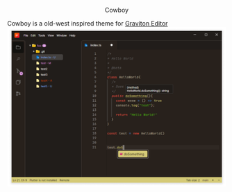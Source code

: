 <p align="center">
	Cowboy
</p>

Cowboy is a old-west inspired theme for [Graviton Editor](https://github.com/Graviton-Code-Editor/Graviton-App)
![example screenshot](cowboy.png)
